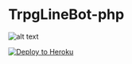 # TrpgLineBot-php

![alt text](http://url/to/img.png)


[![Deploy to Heroku](https://www.herokucdn.com/deploy/button.png)](https://heroku.com/deploy)